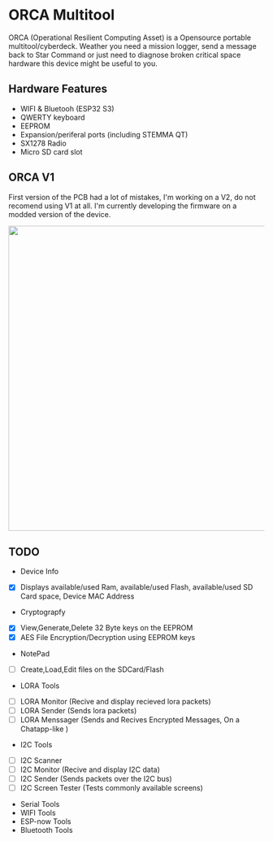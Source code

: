 # ORCA Multitool 

ORCA (Operational Resilient Computing Asset) is a Opensource portable multitool/cyberdeck. Weather you need a mission logger, send a message back to Star Command or just need to diagnose broken critical space hardware this device might be useful to you.

## Hardware Features
- WIFI & Bluetooh (ESP32 S3)
- QWERTY keyboard
- EEPROM
- Expansion/periferal ports (including STEMMA QT)
- SX1278 Radio
- Micro SD card slot

## ORCA V1
First version of the PCB had a lot of mistakes, I'm working on a V2, do not recomend using V1 at all. I'm currently developing the firmware on a modded version of the device.

<p align="center">
<img src='./Photos/ORCA V1.png' width='600'>
</p>


## TODO
- Device Info
- [x] Displays available/used Ram, available/used Flash, available/used SD Card space, Device MAC Address
- Cryptograpfy
- [x] View,Generate,Delete 32 Byte keys on the EEPROM
- [x] AES File Encryption/Decryption using EEPROM keys
- NotePad
- [ ] Create,Load,Edit files on the SDCard/Flash
- LORA Tools
- [ ] LORA Monitor (Recive and display recieved lora packets)
- [ ] LORA Sender (Sends lora packets)
- [ ] LORA Menssager (Sends and Recives Encrypted Messages, On a Chatapp-like )
- I2C Tools
- [ ] I2C Scanner
- [ ] I2C Monitor (Recive and display I2C data)
- [ ] I2C Sender (Sends packets over the I2C bus)
- [ ] I2C Screen Tester (Tests commonly available screens)
- Serial Tools
- WIFI Tools
- ESP-now Tools
- Bluetooth Tools
  
